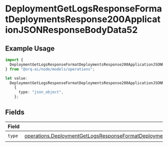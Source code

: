 # DeploymentGetLogsResponseFormatDeploymentsResponse200ApplicationJSONResponseBodyData52

## Example Usage

```typescript
import {
  DeploymentGetLogsResponseFormatDeploymentsResponse200ApplicationJSONResponseBodyData52,
} from "@orq-ai/node/models/operations";

let value:
  DeploymentGetLogsResponseFormatDeploymentsResponse200ApplicationJSONResponseBodyData52 =
    {
      type: "json_object",
    };
```

## Fields

| Field                                                                                                                                                                                                                                  | Type                                                                                                                                                                                                                                   | Required                                                                                                                                                                                                                               | Description                                                                                                                                                                                                                            |
| -------------------------------------------------------------------------------------------------------------------------------------------------------------------------------------------------------------------------------------- | -------------------------------------------------------------------------------------------------------------------------------------------------------------------------------------------------------------------------------------- | -------------------------------------------------------------------------------------------------------------------------------------------------------------------------------------------------------------------------------------- | -------------------------------------------------------------------------------------------------------------------------------------------------------------------------------------------------------------------------------------- |
| `type`                                                                                                                                                                                                                                 | [operations.DeploymentGetLogsResponseFormatDeploymentsResponse200ApplicationJSONResponseBodyData5EvalsType](../../models/operations/deploymentgetlogsresponseformatdeploymentsresponse200applicationjsonresponsebodydata5evalstype.md) | :heavy_check_mark:                                                                                                                                                                                                                     | N/A                                                                                                                                                                                                                                    |